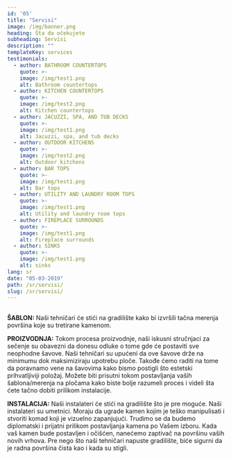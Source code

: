 ```yaml
---
id: '05'
title: "Servisi"
image: /img/banner.png
heading: Šta da očekujete
subheading: Servisi
description: ""
templateKey: services
testimonials:
  - author: BATHROOM COUNTERTOPS
    quote: >-
    image: /img/test1.png
    alt: Bathroom countertops
  - author: KITCHEN COUNTERTOPS 
    quote: >-
    image: /img/test2.png
    alt: Kitchen countertops
  - author: JACUZZI, SPA, AND TUB DECKS
    quote: >-
    image: /img/test1.png
    alt: Jacuzzi, spa, and tub decks
  - author: OUTDOOR KITCHENS
    quote: >-
    image: /img/test2.png
    alt: Outdoor kitchens
  - author: BAR TOPS
    quote: >-
    image: /img/test1.png
    alt: Bar tops
  - author: UTILITY AND LAUNDRY ROOM TOPS
    quote: >-
    image: /img/test1.png
    alt: Utility and laundry room tops
  - author: FIREPLACE SURROUNDS
    quote: >-
    image: /img/test1.png
    alt: Fireplace surrounds
  - author: SINKS
    quote: >-
    image: /img/test1.png
    alt: sinks
lang: sr
date: "05-03-2019"
path: /sr/servisi/
slug: /sr/servisi/
---
```


##
<b>ŠABLON:</b> Naši tehničari će stići na gradilište kako bi izvršili tačna merenja površina koje su tretirane kamenom.

<b>PROIZVODNJA:</b> Tokom procesa proizvodnje, naši iskusni stručnjaci za sečenje su obavezni da donesu odluke o tome gde će postaviti sve neophodne šavove. Naši tehničari su upućeni da ove šavove drže na minimumu dok maksimiziraju upotrebu ploče. Takođe ćemo raditi na tome da poravnamo vene na šavovima kako bismo postigli što estetski prihvatljiviji položaj. Možete biti prisutni tokom postavljanja vaših šablona/merenja na pločama kako biste bolje razumeli proces i videli šta ćete tačno dobiti prilikom instalacije.

<b>INSTALACIJA:</b> Naši instalateri će stići na gradilište što je pre moguće. Naši instalateri su umetnici. Moraju da ugrade kamen kojim je teško manipulisati i stvoriti komad koji je vizuelno zapanjujući. Trudimo se da budemo diplomatski i prijatni prilikom postavljanja kamena po Vašem izboru.
Kada vaš kamen bude postavljen i očišćen, nanećemo zaptivač na površinu vaših novih vrhova. Pre nego što naši tehničari napuste gradilište, biće sigurni da je radna površina čista kao i kada su stigli.
